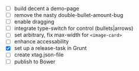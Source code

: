 - [ ] build decent a demo-page
- [ ] remove the nasty double-bullet-amount-bug
- [ ] enable dragging
- [ ] integrate type-switch for control (bullets|arrows)
- [ ] set arbitrary, fix max-width for `<image-card>`
- [ ] enhance accessability
- [x] set up a release-task in Grunt
- [ ] create xtag.json-file
- [ ] publish to Bower